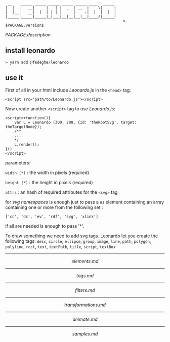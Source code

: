 ```
 __    _____ _____ _____ _____ _____ ____  _____ 
|  |  |   __|     |   | |  _  | __  |    \|     |
|  |__|   __|  |  | | | |     |    -|  |  |  |  |
|_____|_____|_____|_|___|__|__|__|__|____/|_____|
                                                    v. $PACKAGE.version$
```
$PACKAGE.description$


## install leonardo

`> yarn add @fedeghe/leonardo`


## use it

First of all in your html include _Leonardo.js_ in the `<head>` tag:  

    <script src="path/to/Leonardo.js"></script>

Now create another `<script>` tag to use _Leonardo.js_:  

```
<script>+function(){
    var L = Leonardo (300, 200, {id: 'theRootSvg', target: theTargetNode});
    /**
    ...
    */
    L.render();
}()
</script>
```

parameters:  

`width (*)` : the width in pixels (required)  

`height (*)` : the height in pixels (required) 

`attrs` : an hash of required attributes for the `<svg>` tag 


for _svg namespaces_ is enough just to pass a `ns` element containing an array containing one or more from the following set :
```
['cc', 'dc', 'ev', 'rdf', 'svg', 'xlink']
```
if all are needed is enough to pass '*'.  

To draw something we need to add svg tags. Leonardo let you create the following tags: `desc`, `circle`, `ellipse`, `group`, `image`, `line`, `path`, `polygon`, `polyline`, `rect`, `text`, `textPath`, `title`, `script`, `textBox`

---

$$elements.md$$

---

$$tags.md$$

---

$$filters.md$$

---

$$transformations.md$$

---

$$animate.md$$

---

$$samples.md$$